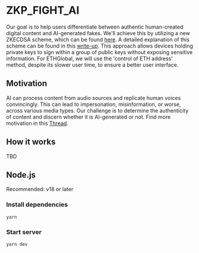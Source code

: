 # ZKP_FIGHT_AI
Our goal is to help users differentiate between authentic human-created digital content and AI-generated fakes. We'll achieve this by utilizing a new ZKECDSA scheme, which can be found [here](https://github.com/personaelabs/spartan-ecdsa). A detailed explanation of this scheme can be found in this [write-up](https://personaelabs.org/posts/spartan-ecdsa/). This approach allows devices holding private keys to sign within a group of public keys without exposing sensitive information. For ETHGlobal, we will use the 'control of ETH address'  method, despite its slower user time, to ensure a better user interface.

## Motivation
AI can process content from audio sources and replicate human voices convincingly. This can lead to impersonation, misinformation, or worse, across various media types. Our challenge is to determine the authenticity of content and discern whether it is AI-generated or not. Find more motivation in this [Thread](https://twitter.com/wyatt_benno/status/1646725297172258819?s=20).

## How it works
TBD

## Node.js

Recommended: v18 or later

### Install dependencies

```
yarn
```

### Start server

```
yarn dev
```
